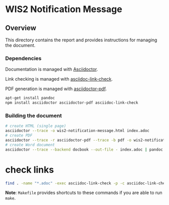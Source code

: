 # WIS2 Notification Message

## Overview

This directory contains the report and provides instructions for managing the document.

### Dependencies

Documentation is managed with [Asciidoctor](https://asciidoctor.org).

Link checking is managed with [asciidoc-link-check](https://www.npmjs.com/package/asciidoc-link-check).

PDF generation is managed with [asciidoctor-pdf](https://www.npmjs.com/package/asciidoctor-pdf).

```bash
apt-get install pandoc
npm install asciidoctor asciidoctor-pdf asciidoc-link-check
```
### Building the document

```bash
# create HTML (single page)
asciidoctor --trace -o wis2-notification-message.html index.adoc
# create PDF
asciidoctor --trace -r asciidoctor-pdf --trace -b pdf -o wis2-notification-message.pdf index.adoc
# create Word document
asciidoctor --trace --backend docbook --out-file - index.adoc | pandoc --from docbook --to docx --output wis2-notification-message.docx
```

# check links
```bash
find . -name "*.adoc" -exec asciidoc-link-check -p -c asciidoc-link-check-config.json {} \;
```

**Note**: `Makefile` provides shortcuts to these commands if you are able to run `make`.
